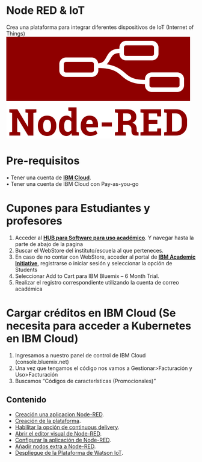# Node RED & IoT

Crea una plataforma para integrar diferentes dispositivos de IoT (Internet of Things)
![](assets/node-red-logo.png)<br/>
# Pre-requisitos
•	Tener una cuenta de [**IBM Cloud**](https://cloud.ibm.com/login).<br/>
•	Tener una cuenta de IBM Cloud con Pay-as-you-go

# Cupones para Estudiantes y profesores
1.	Acceder al [**HUB para Software para uso académico**](https://onthehub.com/ibm/?utm_sourc=ibm-ai-productpage&utm_medium=onthehubproductpage&utm_campaign=IBM). Y navegar hasta la parte de abajo de la pagina  
2.	Buscar el WebStore del instituto/escuela al que perteneces. 
3.	En caso de no contar con WebStore, acceder al portal de [**IBM Academic Initiative**](https://my15.digitalexperience.ibm.com/b73a5759-c6a6-4033-ab6b-d9d4f9a6d65b/dxsites/151914d1-03d2-48fe-97d9-d21166848e65/home/), registrarse o iniciar sesión y seleccionar la opción de Students 
4.	Seleccionar Add to Cart para IBM Bluemix – 6 Month Trial. 
5.	Realizar el registro correspondiente utilizando la cuenta de correo académica 

# Cargar créditos en IBM Cloud (Se necesita para acceder a Kubernetes en IBM Cloud)
1.	Ingresamos a nuestro panel de control de IBM Cloud (console.bluemix.net)
2.	Una vez que tengamos el código nos vamos a Gestionar>Facturación y Uso>Facturación
3.	Buscamos “Códigos de características (Promocionales)”

## Contenido
* [Creación una aplicacion Node-RED](#Creación-de-Node-Red).
* [Creación de la plataforma](#Creación-de-la-plataforma).
* [Habilitar la opción de continuous delivery](#Habilitar-la-opción-de-continuous-delivery).
* [Abrir el editor visual de Node-RED](#Abrir-el-editor-visual-de-Node-RED).
* [Configurar la aplicación de Node-RED](#Configurar-la-aplicación-de-Node-RED).
* [Añadir nodos extra a Node-RED](#Añadir-nodos-extra-a-Node-RED).
* [Despliegue de la Plataforma de Watson IoT](#Despliegue-de-la-Plataforma-de-Watson-IoT).

